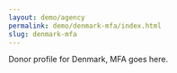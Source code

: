 ```yaml
---
layout: demo/agency
permalink: demo/denmark-mfa/index.html
slug: denmark-mfa
---
```


Donor profile for Denmark, MFA goes here.
